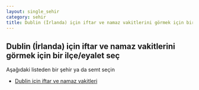 ```yaml
---
layout: single_sehir
category: sehir
title: Dublin (İrlanda) için iftar ve namaz vakitlerini görmek için bir ilçe/eyalet seç
---
```



## Dublin (İrlanda) için iftar ve namaz vakitlerini görmek için bir ilçe/eyalet seç

Aşağıdaki listeden bir şehir ya da semt seçin


* [Dublin için iftar ve namaz vakitleri](/iftar.html?sehir=Dublin&ulke=İrlanda&state=Dublin)
